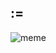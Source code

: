 ## :=
![meme](https://media1.giphy.com/media/10HH4ySgNKCzVm/giphy.gif?cid=ecf05e47ilxqhcjfct305uk18tyizgz191qtj5rw0ppezuw2&rid=giphy.gif&ct=g)
